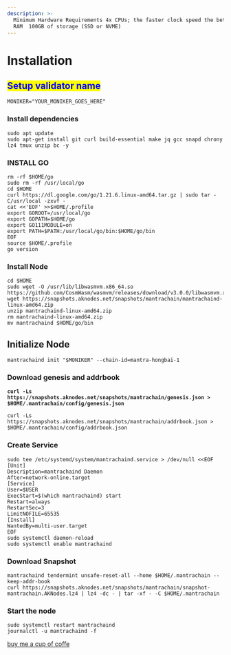 ```yaml
---
description: >-
  Minimum Hardware Requirements 4x CPUs; the faster clock speed the better  8GB
  RAM  100GB of storage (SSD or NVME)
---
```


# Installation

## <mark style="color:blue;">Setup validator name</mark> <a href="#setup-validator-name" id="setup-validator-name"></a>

```
MONIKER="YOUR_MONIKER_GOES_HERE"
```

### Install dependencies <a href="#install-dependencies" id="install-dependencies"></a>

```
sudo apt update
sudo apt-get install git curl build-essential make jq gcc snapd chrony lz4 tmux unzip bc -y
```

### **INSTALL GO**

```
rm -rf $HOME/go
sudo rm -rf /usr/local/go
cd $HOME
curl https://dl.google.com/go/1.21.6.linux-amd64.tar.gz | sudo tar -C/usr/local -zxvf -
cat <<'EOF' >>$HOME/.profile
export GOROOT=/usr/local/go
export GOPATH=$HOME/go
export GO111MODULE=on
export PATH=$PATH:/usr/local/go/bin:$HOME/go/bin
EOF
source $HOME/.profile
go version
```

### Install Node

```
cd $HOME
sudo wget -O /usr/lib/libwasmvm.x86_64.so https://github.com/CosmWasm/wasmvm/releases/download/v3.0.0/libwasmvm.x86_64.so
wget https://snapshots.aknodes.net/snapshots/mantrachain/mantrachaind-linux-amd64.zip
unzip mantrachaind-linux-amd64.zip
rm mantrachaind-linux-amd64.zip
mv mantrachaind $HOME/go/bin

```

## **Initialize Node**

```
mantrachaind init "$MONIKER" --chain-id=mantra-hongbai-1
```

### Download genesis and addrbook

<pre><code><strong>curl -Ls https://snapshots.aknodes.net/snapshots/mantrachain/genesis.json > $HOME/.mantrachain/config/genesis.json
</strong></code></pre>

```
curl -Ls https://snapshots.aknodes.net/snapshots/mantrachain/addrbook.json > $HOME/.mantrachain/config/addrbook.json
```

### **Create Service**

```
sudo tee /etc/systemd/system/mantrachaind.service > /dev/null <<EOF
[Unit]
Description=mantrachaind Daemon
After=network-online.target
[Service]
User=$USER
ExecStart=$(which mantrachaind) start
Restart=always
RestartSec=3
LimitNOFILE=65535
[Install]
WantedBy=multi-user.target
EOF
sudo systemctl daemon-reload
sudo systemctl enable mantrachaind
```

### **Download Snapshot**

```
mantrachaind tendermint unsafe-reset-all --home $HOME/.mantrachain --keep-addr-book 
curl https://snapshots.aknodes.net/snapshots/mantrachain/snapshot-mantrachain.AKNodes.lz4 | lz4 -dc - | tar -xf - -C $HOME/.mantrachain
```

### Start the node

```
sudo systemctl restart mantrachaind
journalctl -u mantrachaind -f
```

[buy me a cup of coffe](https://www.paypal.com/paypalme/AbdelAkridi?country.x=NL\&locale.x=en\_US)
